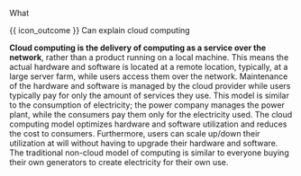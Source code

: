 <span id="title">What</span>

<span id="prereqs"></span>

<span id="outcomes">{{ icon_outcome }} Can explain cloud computing</span>

<div id="body">

**Cloud computing is the delivery of computing as a service over the network**, rather than a product running on a local machine. This means the actual hardware and software is located at a remote location, typically, at a large server farm, while users access them over the network. Maintenance of the hardware and software is managed by the cloud provider while users typically pay for only the amount of services they use. This model is similar to the consumption of electricity; the power company manages the power plant, while the consumers pay them only for the electricity used. The cloud computing model optimizes hardware and software utilization and reduces the cost to consumers. Furthermore, users can scale up/down their utilization at will without having to upgrade their hardware and software. The traditional non-cloud model of computing is similar to everyone buying their own generators to create electricity for their own use.

</div>

<div id="extras">
</div>